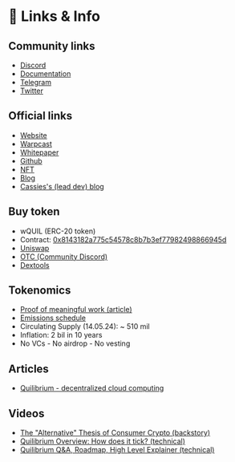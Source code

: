 # 🔗 Links & Info

## Community links

* [Discord](https://discord.gg/quilibrium)
* [Documentation](https://docs.quilibrium.space/)
* [Telegram](https://t.me/quilibrium)
* [Twitter](https://twitter.com/Quilibrium\_xyz)

## Official links

* [Website](https://quilibrium.com/)
* [Warpcast](https://warpcast.com/\~/channel/quilibrium)
* [Whitepaper](https://quilibrium.com/quilibrium.pdf)
* [Github](https://github.com/quilibriumnetwork/)
* [NFT](https://opensea.io/collection/long-live-the-internet)
* [Blog](https://paragraph.xyz/@quilibrium.com)
* [Cassies's (lead dev) blog](https://cassieheart.substack.com/)

## Buy token

* wQUIL (ERC-20 token)
* Contract: [0x8143182a775c54578c8b7b3ef77982498866945d](https://etherscan.io/token/0x8143182a775c54578c8b7b3ef77982498866945d)
* [Uniswap](https://app.uniswap.org/swap?inputCurrency=ETH\&outputCurrency=0x8143182a775c54578c8b7b3ef77982498866945d)
* [OTC (Community Discord)](https://discord.gg/quilibrium)
* [Dextools](https://www.dextools.io/app/en/ether/pair-explorer/0x43e7ade137b86798654d8e78c36d5a556a647224)

## Tokenomics

* [Proof of meaningful work (article)](https://paragraph.xyz/@quilibrium.com/proof-of-meaningful-work)
* [Emissions schedule](https://t.me/quilibrium/28194)
* Circulating Supply (14.05.24): \~ 510 mil&#x20;
* Inflation: 2 bil in 10 years&#x20;
* No VCs - No airdrop - No vesting

## Articles

* [Quilibrium - decentralized cloud computing](https://paragraph.xyz/@popek1990/quilibrium-decentralizing-cloud-computing)

## Videos

* [The "Alternative" Thesis of Consumer Crypto (backstory)](https://www.youtube.com/watch?v=GeuZsX6dC08)
* [Quilibrium Overview: How does it tick? (technical)](https://www.youtube.com/watch?v=\_mO07gDTX7Q)
* [Quilibrium Q\&A, Roadmap, High Level Explainer (technical)](https://www.youtube.com/watch?v=Ye677-FkgXE)
